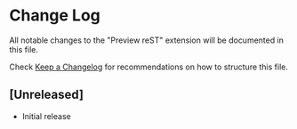 # Change Log

All notable changes to the "Preview reST" extension will be documented in this file.

Check [Keep a Changelog](http://keepachangelog.com/) for recommendations on how to structure this file.

## [Unreleased]

- Initial release